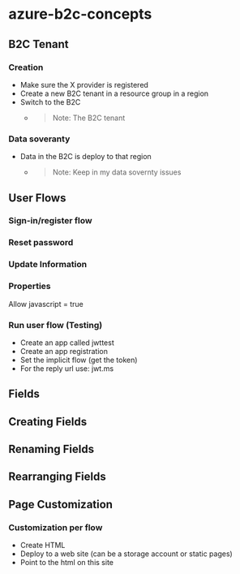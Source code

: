 # azure-b2c-concepts

## B2C Tenant

### Creation

- Make sure the X provider is registered
- Create a new B2C tenant in a resource group in a region
- Switch to the B2C
  - > Note: The B2C tenant

### Data soveranty

- Data in the B2C is deploy to that region
  - > Note: Keep in my data sovernty issues

## User Flows

### Sign-in/register flow

### Reset password

### Update Information

### Properties

Allow javascript = true

### Run user flow (Testing)

- Create an app called jwttest
- Create an app registration
- Set the implicit flow (get the token)
- For the reply url use: jwt.ms

## Fields 

## Creating Fields

## Renaming Fields

## Rearranging Fields

## Page Customization

### Customization per flow

- Create HTML
- Deploy to a web site (can be a storage account or static pages)
- Point to the html on this site

